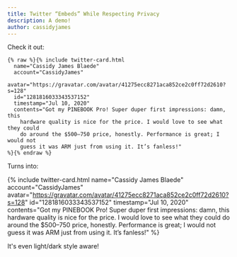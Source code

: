 ```yaml
---
title: Twitter “Embeds” While Respecting Privacy
description: A demo!
author: cassidyjames
---
```

Check it out:

```liquid
{% raw %}{% include twitter-card.html
  name="Cassidy James Blaede"
  account="CassidyJames"
  avatar="https://gravatar.com/avatar/41275ecc8271aca852ce2c0ff72d2610?s=128"
  id="1281816033343537152"
  timestamp="Jul 10, 2020"
  contents="Got my PINEBOOK Pro! Super duper first impressions: damn, this
    hardware quality is nice for the price. I would love to see what they could
    do around the $500–750 price, honestly. Performance is great; I would not
    guess it was ARM just from using it. It’s fanless!"
%}{% endraw %}
```

Turns into:

{% include twitter-card.html
  name="Cassidy James Blaede"
  account="CassidyJames"
  avatar="https://gravatar.com/avatar/41275ecc8271aca852ce2c0ff72d2610?s=128"
  id="1281816033343537152"
  timestamp="Jul 10, 2020"
  contents="Got my PINEBOOK Pro! Super duper first impressions: damn, this
    hardware quality is nice for the price. I would love to see what they could
    do around the $500–750 price, honestly. Performance is great; I would not
    guess it was ARM just from using it. It’s fanless!"
%}

It's even light/dark style aware!
